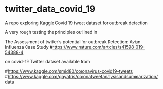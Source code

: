 # twitter_data_covid_19
A repo exploring Kaggle Covid 19 tweet dataset for outbreak detection 

A very rough testing the principles outlined in 

The Assessment of twitter’s potential for outbreak Detection: Avian Influenza Case Study
#https://www.nature.com/articles/s41598-019-54388-4


on covid-19 Twitter dataset available from

#https://www.kaggle.com/smid80/coronavirus-covid19-tweets
#https://www.kaggle.com/gayatris/coronatweetanalysisandsummarization/data

